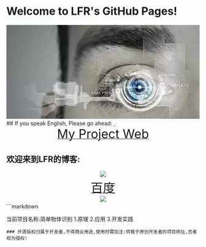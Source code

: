 # Welcome to LFR's GitHub Pages!
<center> <img src="https://github.com/HackerLFR/Machine-Visual/raw/master/2015031561739629.gif"> </center>
## If you speak English, Please go ahead:
<a href="https://github.com/HackerLFR/Machine-Visual">  <center> <font size="6">My Project Web</font> </center></a>

## 欢迎来到LFR的博客:

<center> <img src="http://www.baidu.com/img/bdlogo.gif"> </center>
<a href="http://www.baidu.com"><center> <font size="6"> 百度</font> </center></a>

<center> <img src="https://github.com/HackerLFR/Machine-Visual/raw/master/ACM算法原理与程序模板/新建文本文档.txt"> </center>
```markdown

当前项目名称:简单物体识别
1.原理
2.应用
3.开发实践
```
### 开源版权归属于开发者,不得商业用途,使用时需加注:转载于原创开发者的项目网址,否者视为侵权!
